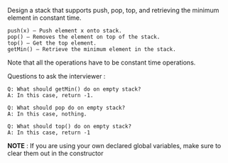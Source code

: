 Design a stack that supports push, pop, top, and retrieving the minimum element in constant time.
```
push(x) – Push element x onto stack.
pop() – Removes the element on top of the stack.
top() – Get the top element.
getMin() – Retrieve the minimum element in the stack.
```
Note that all the operations have to be constant time operations.

Questions to ask the interviewer :
```
Q: What should getMin() do on empty stack? 
A: In this case, return -1.

Q: What should pop do on empty stack? 
A: In this case, nothing. 

Q: What should top() do on empty stack?
A: In this case, return -1
```

**NOTE** : If you are using your own declared global variables, make sure to clear them out in the constructor